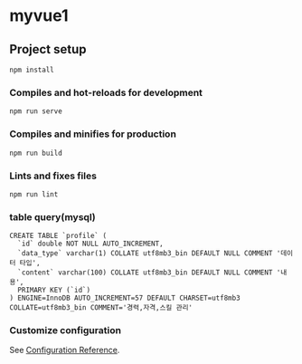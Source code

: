 # myvue1

## Project setup
```
npm install
```

### Compiles and hot-reloads for development
```
npm run serve
```

### Compiles and minifies for production
```
npm run build
```

### Lints and fixes files
```
npm run lint
```

### table query(mysql)
```
CREATE TABLE `profile` (
  `id` double NOT NULL AUTO_INCREMENT,
  `data_type` varchar(1) COLLATE utf8mb3_bin DEFAULT NULL COMMENT '데이터 타입',
  `content` varchar(100) COLLATE utf8mb3_bin DEFAULT NULL COMMENT '내용',
  PRIMARY KEY (`id`)
) ENGINE=InnoDB AUTO_INCREMENT=57 DEFAULT CHARSET=utf8mb3 COLLATE=utf8mb3_bin COMMENT='경력,자격,스킬 관리'
```

### Customize configuration
See [Configuration Reference](https://cli.vuejs.org/config/).
